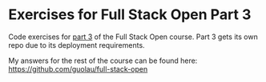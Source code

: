 # Exercises for Full Stack Open Part 3
Code exercises for [part 3](https://fullstackopen.com/en/part3) of the Full Stack Open course. Part 3 gets its own repo due to its deployment requirements.

My answers for the rest of the course can be found here: https://github.com/guolau/full-stack-open

